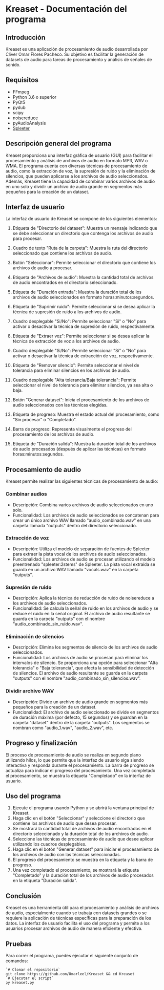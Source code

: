 # Kreaset - Documentación del programa

## Introducción
Kreaset es una aplicación de procesamiento de audio desarrollada por Cliver Omar Flores Pacheco. Su objetivo es facilitar la generación de datasets de audio para tareas de procesamiento y análisis de señales de sonido.

## Requisitos
- FFmpeg
- Python 3.6 o superior
- PyQt5
- pydub
- scipy
- noisereduce
- pyAudioAnalysis
- [Spleeter](https://github.com/deezer/spleeter)

## Descripción general del programa
Kreaset proporciona una interfaz gráfica de usuario (GUI) para facilitar el procesamiento y análisis de archivos de audio en formato MP3, WAV o WMA. El programa cuenta con diversas técnicas de procesamiento de audio, como la extracción de voz, la supresión de ruido y la eliminación de silencios, que pueden aplicarse a los archivos de audio seleccionados. Además, Kreaset tiene la capacidad de combinar varios archivos de audio en uno solo y dividir un archivo de audio grande en segmentos más pequeños para la creación de un dataset.

## Interfaz de usuario
La interfaz de usuario de Kreaset se compone de los siguientes elementos:

1. Etiqueta de "Directorio del dataset": Muestra un mensaje indicando que se debe seleccionar un directorio que contenga los archivos de audio para procesar.

2. Cuadro de texto "Ruta de la carpeta": Muestra la ruta del directorio seleccionado que contiene los archivos de audio.

3. Botón "Seleccionar": Permite seleccionar el directorio que contiene los archivos de audio a procesar.

4. Etiqueta de "Archivos de audio": Muestra la cantidad total de archivos de audio encontrados en el directorio seleccionado.

5. Etiqueta de "Duración entrada": Muestra la duración total de los archivos de audio seleccionados en formato horas:minutos:segundos.

6. Etiqueta de "Suprimir ruido": Permite seleccionar si se desea aplicar la técnica de supresión de ruido a los archivos de audio.

7. Cuadro desplegable "Si/No": Permite seleccionar "Si" o "No" para activar o desactivar la técnica de supresión de ruido, respectivamente.

8. Etiqueta de "Extraer voz": Permite seleccionar si se desea aplicar la técnica de extracción de voz a los archivos de audio.

9. Cuadro desplegable "Si/No": Permite seleccionar "Si" o "No" para activar o desactivar la técnica de extracción de voz, respectivamente.

10. Etiqueta de "Remover silencio": Permite seleccionar el nivel de tolerancia para eliminar silencios en los archivos de audio.

11. Cuadro desplegable "Alta tolerancia/Baja tolerancia": Permite seleccionar el nivel de tolerancia para eliminar silencios, ya sea alta o baja.

12. Botón "Generar dataset": Inicia el procesamiento de los archivos de audio seleccionados con las técnicas elegidas.

13. Etiqueta de progreso: Muestra el estado actual del procesamiento, como "Sin procesar" o "Completado".

14. Barra de progreso: Representa visualmente el progreso del procesamiento de los archivos de audio.

15. Etiqueta de "Duración salida": Muestra la duración total de los archivos de audio procesados (después de aplicar las técnicas) en formato horas:minutos:segundos.

## Procesamiento de audio
Kreaset permite realizar las siguientes técnicas de procesamiento de audio:

### Combinar audios
- Descripción: Combina varios archivos de audio seleccionados en uno solo.
- Funcionalidad: Los archivos de audio seleccionados se concatenan para crear un único archivo WAV llamado "audio_combinado.wav" en una carpeta llamada "outputs" dentro del directorio seleccionado.

### Extracción de voz
- Descripción: Utiliza el modelo de separación de fuentes de Spleeter para extraer la pista vocal de los archivos de audio seleccionados.
- Funcionalidad: Los archivos de audio se procesan utilizando el modelo preentrenado "spleeter:2stems" de Spleeter. La pista vocal extraída se guarda en un archivo WAV llamado "vocals.wav" en la carpeta "outputs".

### Supresión de ruido
- Descripción: Aplica la técnica de reducción de ruido de noisereduce a los archivos de audio seleccionados.
- Funcionalidad: Se calcula la señal de ruido en los archivos de audio y se reduce el ruido en la señal original. El archivo de audio resultante se guarda en la carpeta "outputs" con el nombre "audio_combinado_sin_ruido.wav".

### Eliminación de silencios
- Descripción: Elimina los segmentos de silencio de los archivos de audio seleccionados.
- Funcionalidad: Los archivos de audio se procesan para eliminar los intervalos de silencio. Se proporciona una opción para seleccionar "Alta tolerancia" o "Baja tolerancia", que afecta la sensibilidad de detección de silencios. El archivo de audio resultante se guarda en la carpeta "outputs" con el nombre "audio_combinado_sin_silencios.wav".

### Dividir archivo WAV
- Descripción: Divide un archivo de audio grande en segmentos más pequeños para la creación de un dataset.
- Funcionalidad: El archivo de audio seleccionado se divide en segmentos de duración máxima (por defecto, 15 segundos) y se guardan en la carpeta "dataset" dentro de la carpeta "outputs". Los segmentos se nombran como "audio_1.wav", "audio_2.wav", etc.

## Progreso y finalización
El proceso de procesamiento de audio se realiza en segundo plano utilizando hilos, lo que permite que la interfaz de usuario siga siendo interactiva y responda durante el procesamiento. La barra de progreso se actualiza para indicar el progreso del procesamiento. Una vez completado el procesamiento, se muestra la etiqueta "Completado" en la interfaz de usuario.

## Uso del programa
1. Ejecute el programa usando Python y se abrirá la ventana principal de Kreaset.
2. Haga clic en el botón "Seleccionar" y seleccione el directorio que contiene los archivos de audio que desea procesar.
3. Se mostrará la cantidad total de archivos de audio encontrados en el directorio seleccionado y la duración total de los archivos de audio.
4. Seleccione las técnicas de procesamiento de audio que desee aplicar utilizando los cuadros desplegables.
5. Haga clic en el botón "Generar dataset" para iniciar el procesamiento de los archivos de audio con las técnicas seleccionadas.
6. El progreso del procesamiento se muestra en la etiqueta y la barra de progreso.
7. Una vez completado el procesamiento, se mostrará la etiqueta "Completado" y la duración total de los archivos de audio procesados en la etiqueta "Duración salida".

## Conclusión
Kreaset es una herramienta útil para el procesamiento y análisis de archivos de audio, especialmente cuando se trabaja con datasets grandes o se requiere la aplicación de técnicas específicas para la preparación de los datos. La interfaz de usuario facilita el uso del programa y permite a los usuarios procesar archivos de audio de manera eficiente y efectiva.

## Pruebas
Para correr el programa, puedes ejecutar el siguiente conjunto de comandos:
```
`# Clonar el repositorio`
git clone https://github.com/Omarleel/Kreaset && cd Kreaset
`# Ejecutar el script`
py kreaset.py
``` 
